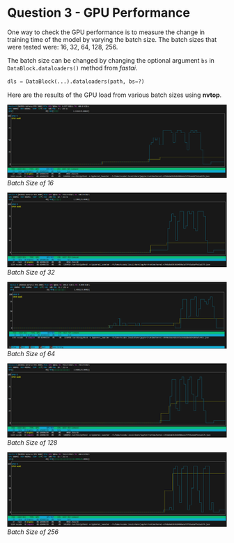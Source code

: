# Question 3 - GPU Performance
One way to check the GPU performance is to measure the change in training time of the model by varying the batch size. The batch sizes that were tested were: 16, 32, 64, 128, 256.

The batch size can be changed by changing the optional argument `bs` in `DataBlock.dataloaders()` method from *fastai*.

```python
dls = DataBlock(...).dataloaders(path, bs=?)
```

Here are the results of the GPU load from various batch sizes using **nvtop**.

![](/images/batch16.png "Batch Size of 16")
*Batch Size of 16*

![](/images/batch32.png "Batch Size of 32")
*Batch Size of 32*

![](/images/batch64.png "Batch Size of 64")
*Batch Size of 64*

![](/images/batch128.png "Batch Size of 128")
*Batch Size of 128*

![](/images/batch256.png "Batch Size of 256")
*Batch Size of 256*
